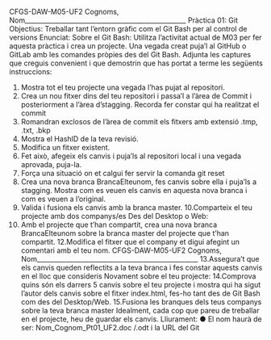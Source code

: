 CFGS-DAW-M05-UF2
Cognoms, Nom__________________________________________________
Pràctica 01: Git
Objectius:
Treballar tant l’entorn gràfic com el Git Bash per al control de versions
Enunciat:
Sobre el Git Bash:
Utilitza l’activitat actual de M03 per fer aquesta pràctica i crea un projecte.
Una vegada creat puja’l al GitHub o GitLab amb les comandes pròpies des
del Git Bash. Adjunta les captures que creguis convenient i que demostrin
que has portat a terme les següents instruccions:
1. Mostra tot el teu projecte una vegada l’has pujat al repositori.
2. Crea un nou fitxer dins del teu repositori i passa’l a l’àrea de Commit i
posteriorment a l’àrea d’stagging. Recorda fer constar qui ha realitzat
el commit
3. Romandran exclosos de l’àrea de commit els fitxers amb extensió
.tmp, .txt, .bkp
4. Mostra el HashID de la teva revisió.
5. Modifica un fitxer existent.
6. Fet això, afegeix els canvis i puja’ls al repositori local i una vegada
aprovada, puja-la.
7. Força una situació on et calgui fer servir la comanda git reset
8. Crea una nova branca BrancaElteunom, fes canvis sobre ella i puja’ls
a stagging. Mostra com es veuen els canvis en aquesta nova branca
i com es veuen a l’original.
9. Valida i fusiona els canvis amb la branca master.
10.Comparteix el teu projecte amb dos companys/es
Des del Desktop o Web:
11. Amb el projecte que t’han compartit, crea una nova branca
BrancaElteunom sobre la branca master del projecte que t’han
compartit.
12.Modifica el fitxer que el company et digui afegint un comentari amb el
teu nom.
CFGS-DAW-M05-UF2
Cognoms, Nom__________________________________________________
13.Assegura’t que els canvis queden reflectits a la teva branca i fes
constar aquests canvis en el lloc que consideris
Novament sobre el teu projecte:
14.Comprova quins són els darrers 5 canvis sobre el teu projecte i
mostra qui ha sigut l’autor dels canvis sobre el fitxer index.html,
fes-ho tant des de Git Bash com des del Desktop/Web.
15.Fusiona les branques dels teus companys sobre la teva branca
master
Idealment, cada cop que pareu de treballar en el projecte, heu de guardar els
canvis.
Lliurament:
● El nom haurà de ser: Nom_Cognom_Pt01_UF2.doc /.odt i la URL del Git
